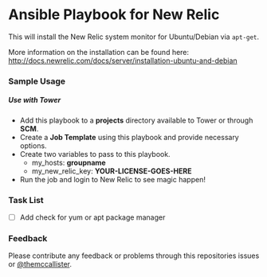 Ansible Playbook for New Relic
=========================
This will install the New Relic system monitor for Ubuntu/Debian via `apt-get`.

More information on the installation can be found here: http://docs.newrelic.com/docs/server/installation-ubuntu-and-debian

### Sample Usage

##### Use with Tower

- Add this playbook to a **projects** directory available to Tower or through **SCM**.
- Create a **Job Template** using this playbook and provide necessary options.
- Create two variables to pass to this playbook.
	- my_hosts: **groupname**
	- my_new_relic_key: **YOUR-LICENSE-GOES-HERE**
- Run the job and login to New Relic to see magic happen!

### Task List

- [ ] Add check for yum or apt package manager

### Feedback

Please contribute any feedback or problems through this repositories issues or  [@themccallister](https://twitter.com/themccallister).
